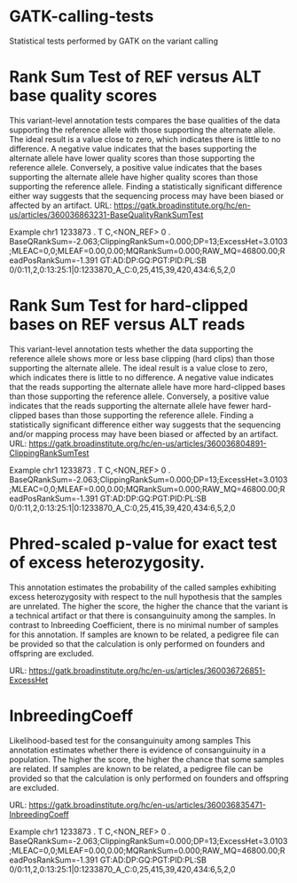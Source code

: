 # GATK-calling-tests
Statistical tests performed by GATK on the variant calling

# Rank Sum Test of REF versus ALT base quality scores
This variant-level annotation tests compares the base qualities of the data supporting the reference allele with those supporting the alternate allele. 
The ideal result is a value close to zero, which indicates there is little to no difference. 
A negative value indicates that the bases supporting the alternate allele have lower quality scores than those supporting 
the reference allele. 
Conversely, a positive value indicates that the bases supporting the alternate allele have higher quality scores than those 
supporting the reference allele. 
Finding a statistically significant difference either way suggests that the sequencing process may have been biased or 
affected by an artifact.
URL: https://gatk.broadinstitute.org/hc/en-us/articles/360036863231-BaseQualityRankSumTest

Example
chr1	1233873	.	T	C,<NON_REF>	0	.	BaseQRankSum=-2.063;ClippingRankSum=0.000;DP=13;ExcessHet=3.0103;MLEAC=0,0;MLEAF=0.00,0.00;MQRankSum=0.000;RAW_MQ=46800.00;ReadPosRankSum=-1.391	GT:AD:DP:GQ:PGT:PID:PL:SB	0/0:11,2,0:13:25:1|0:1233870_A_C:0,25,415,39,420,434:6,5,2,0

# Rank Sum Test for hard-clipped bases on REF versus ALT reads
This variant-level annotation tests whether the data supporting the reference allele shows more or less base clipping 
(hard clips) than those supporting the alternate allele. 
The ideal result is a value close to zero, which indicates there is little to no difference. 
A negative value indicates that the reads supporting the alternate allele have more hard-clipped bases than those 
supporting the reference allele. Conversely, a positive value indicates that the reads supporting the alternate allele 
have fewer hard-clipped bases than those supporting the reference allele. 
Finding a statistically significant difference either way suggests that the sequencing and/or mapping process may have 
been biased or affected by an artifact.
URL: https://gatk.broadinstitute.org/hc/en-us/articles/360036804891-ClippingRankSumTest

Example
chr1	1233873	.	T	C,<NON_REF>	0	.	BaseQRankSum=-2.063;ClippingRankSum=0.000;DP=13;ExcessHet=3.0103;MLEAC=0,0;MLEAF=0.00,0.00;MQRankSum=0.000;RAW_MQ=46800.00;ReadPosRankSum=-1.391	GT:AD:DP:GQ:PGT:PID:PL:SB	0/0:11,2,0:13:25:1|0:1233870_A_C:0,25,415,39,420,434:6,5,2,0

# Phred-scaled p-value for exact test of excess heterozygosity.
This annotation estimates the probability of the called samples exhibiting excess heterozygosity with respect to the 
null hypothesis that the samples are unrelated. 
The higher the score, the higher the chance that the variant is a technical artifact or that there is consanguinuity 
among the samples. 
In contrast to Inbreeding Coefficient, there is no minimal number of samples for this annotation. 
If samples are known to be related, a pedigree file can be provided so that the calculation is only performed on founders
and offspring are excluded.

URL: https://gatk.broadinstitute.org/hc/en-us/articles/360036726851-ExcessHet

# InbreedingCoeff
Likelihood-based test for the consanguinuity among samples
This annotation estimates whether there is evidence of consanguinuity in a population. 
The higher the score, the higher the chance that some samples are related. 
If samples are known to be related, a pedigree file can be provided so that the calculation is only performed on founders 
and offspring are excluded.

URL: https://gatk.broadinstitute.org/hc/en-us/articles/360036835471-InbreedingCoeff

Example
chr1	1233873	.	T	C,<NON_REF>	0	.	BaseQRankSum=-2.063;ClippingRankSum=0.000;DP=13;ExcessHet=3.0103;MLEAC=0,0;MLEAF=0.00,0.00;MQRankSum=0.000;RAW_MQ=46800.00;ReadPosRankSum=-1.391	GT:AD:DP:GQ:PGT:PID:PL:SB	0/0:11,2,0:13:25:1|0:1233870_A_C:0,25,415,39,420,434:6,5,2,0

